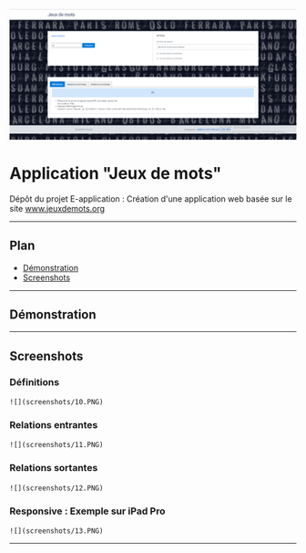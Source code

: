 ![](screenshots/10.PNG)

# Application "Jeux de mots"

Dépôt du projet E-application : Création d'une application web basée sur le site www.jeuxdemots.org

___

## Plan
- [Démonstration](#demonstration)
- [Screenshots](#screenshots)

---

## <a name="demonstration"></a>Démonstration

___

## <a name="screenshots"></a>Screenshots

### Définitions
	![](screenshots/10.PNG)

### Relations entrantes
	![](screenshots/11.PNG)

### Relations sortantes
	![](screenshots/12.PNG)

### Responsive : Exemple sur iPad Pro
	![](screenshots/13.PNG)
___
